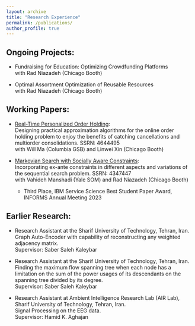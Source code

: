 ```yaml
---
layout: archive
title: "Research Experience"
permalink: /publications/
author_profile: true
---
```



<!-- {% if author.googlescholar %}
  You can also find my articles on <u><a href="{{author.googlescholar}}">my Google Scholar profile</a>.</u>
{% endif %}

{% include base_path %}

{% for post in site.publications reversed %}
  {% include archive-single.html %}
{% endfor %} -->




Ongoing Projects:
-----------------

* Fundraising for Education: Optimizing Crowdfunding Platforms\
  with Rad Niazadeh (Chicago Booth)

* Optimal Assortment Optimization of Reusable Resources\
  with Rad Niazadeh (Chicago Booth)


<!-- * Order Consolidation:   -->
<!-- Finding an approximation algorithm for order consolidation with a tight competitive ratio.   -->
<!-- Co-authors: Will Ma (Columbia GSB), Linwei Xin (Chicago Booth) -->


Working Papers:
---------------

* [Real-Time Personalized Order Holding](https://papers.ssrn.com/sol3/papers.cfm?abstract_id=4644495):\
  Designing practical approximation algorithms for the online order holding problem to enjoy the benefits of catching cancellations and multiorder consolidations. SSRN: 4644495\
  with Will Ma (Columbia GSB) and Linwei Xin (Chicago Booth)

* [Markovian Search with Socially Aware Constraints](https://papers.ssrn.com/sol3/papers.cfm?abstract_id=4347447):\
  Incorporating ex-ante constraints in different aspects and variations of the sequential search problem. SSRN: 4347447\
  with Vahideh Manshadi (Yale SOM) and Rad Niazadeh (Chicago Booth)
  * Third Place, IBM Service Science Best Student Paper Award, INFORMS Annual Meeting 2023

<!-- * Fair Markovian Search:   -->
<!-- Incorporating demographic parity fairness notion in different aspects and variations of the sequential search problem, SSRN: 4347447.   -->
<!-- Co-authors: Vahideh Manshadi (Yale SOM), Rad Niazadeh (Chicago Booth) -->



<!-- Publications:
-------------

TBD -->



Earlier Research:
-----------------

* Research Assistant at the Sharif University of Technology, Tehran, Iran.\
Graph Auto-Encoder with capability of reconstructing any weighted adjacency matrix.\
Supervisor: Saber Saleh Kaleybar

* Research Assistant at the Sharif University of Technology, Tehran, Iran.\
Finding the maximum flow spanning tree when each node has a limitation on the sum of the power usages of its descendants on the spanning tree divided by its degree.\
Supervisor: Saber Saleh Kaleybar

* Research Assistant at Ambient Intelligence Research Lab (AIR Lab), Sharif University of Technology, Tehran, Iran.\
Signal Processing on the EEG data.\
Supervisor: Hamid K. Aghajan